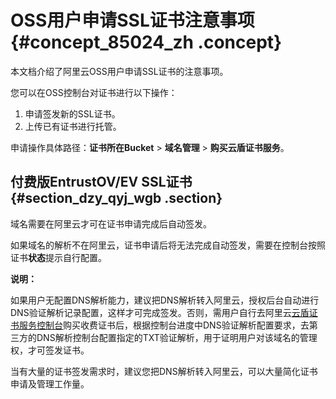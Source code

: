 # OSS用户申请SSL证书注意事项 {#concept_85024_zh .concept}

本文档介绍了阿里云OSS用户申请SSL证书的注意事项。

您可以在OSS控制台对证书进行以下操作：

1.  申请签发新的SSL证书。
2.  上传已有证书进行托管。

申请操作具体路径：**证书所在Bucket** \> **域名管理** \> **购买云盾证书服务**。

## 付费版EntrustOV/EV SSL证书 {#section_dzy_qyj_wgb .section}

域名需要在阿里云才可在证书申请完成后自动签发。

如果域名的解析不在阿里云，证书申请后将无法完成自动签发，需要在控制台按照证书**状态**提示自行配置。

**说明：** 

如果用户无配置DNS解析能力，建议把DNS解析转入阿里云，授权后台自动进行DNS验证解析记录配置，这样才可完成签发。否则，需用户自行去阿里云[云盾证书服务控制台](https://account.alibabacloud.com/login/login.htm)购买收费证书后，根据控制台进度中DNS验证解析配置要求，去第三方的DNS解析控制台配置指定的TXT验证解析，用于证明用户对该域名的管理权，才可签发证书。

当有大量的证书签发需求时，建议您把DNS解析转入阿里云，可以大量简化证书申请及管理工作量。

